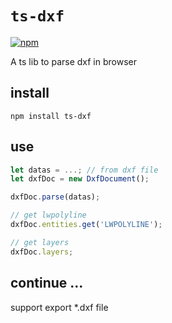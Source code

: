 # `ts-dxf`

[![npm](https://img.shields.io/npm/v/ts-dxf)](https://www.npmjs.com/package/ts-dxf)

A ts lib to parse dxf in browser

## install

```
npm install ts-dxf
```

## use

``` ts
let datas = ...; // from dxf file
let dxfDoc = new DxfDocument();

dxfDoc.parse(datas);

// get lwpolyline
dxfDoc.entities.get('LWPOLYLINE');

// get layers
dxfDoc.layers;
```

## continue ...

support export *.dxf file